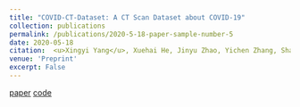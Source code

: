 ```yaml
---
title: "COVID-CT-Dataset: A CT Scan Dataset about COVID-19"
collection: publications
permalink: /publications/2020-5-18-paper-sample-number-5
date: 2020-05-18
citation:  <u>Xingyi Yang</u>, Xuehai He, Jinyu Zhao, Yichen Zhang, Shanghang Zhang, Pengtao Xie
venue: 'Preprint'
excerpt: False
---
```

[paper](https://arxiv.org/abs/2003.13865) [code](https://github.com/UCSD-AI4H/COVID-CT)

